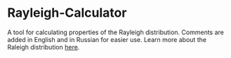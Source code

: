 # Rayleigh-Calculator
A tool for calculating properties of the Rayleigh distribution. Comments are added in English and in Russian for easier use. Learn more about the Raleigh distribution [here](https://en.wikipedia.org/wiki/Rayleigh_distribution).
